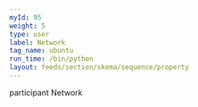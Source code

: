 ```yaml
---
myId: 95
weight: 5
type: user
label: Network
tag_name: ubuntu
run_time: /bin/python
layout: feeds/section/skema/sequence/property
---
```

participant Network
